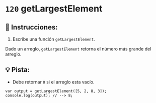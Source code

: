 # `120` getLargestElement

## 📝 Instrucciones:

1. Escribe una función `getLargestElement`.

Dado un arreglo, `getLargestElement` retorna el número más grande del arreglo.

## :bulb: Pista:

* Debe retornar `0` si el arreglo esta vacío.

```Js
var output = getLargestElement([5, 2, 8, 3]);
console.log(output); // --> 8;
```